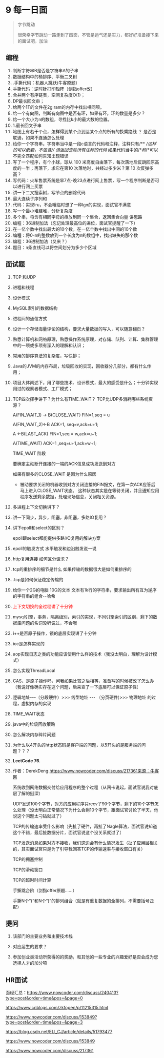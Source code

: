 # 9 每一日面

> 字节跳动
>
> 很荣幸字节跳动一路走到了四面，不管是运气还是实力，都好好准备接下来的面试吧，加油

## 编程

1. 判断字符串B是否是字符串A的子串
2. 数据结构中的桶排序、平衡二叉树
3. .手撕代码：机器人跳跃(牛客原题）
4. 手撕代码：逆时针打印矩阵（剑指offer改）
5. 合并两个有序链表，空间复杂度O(1)；
6. DP最长回文串；
7. 给两个1T的文件在2g ram的内存中找出相同项。
8. 给一个有向图，判断有向图中是否有环，如果有环，环的数量是多少？
9. 给一个大小为n的数组，寻找比k小的最大数的位置。
10. 1.最长回文子串
11. 地图上有若干个点，怎样得到某个点到达某个点的所有的换乘路线 ？ 是否是联通，如果不连通怎么处理
12. 给你一个字符串，字符串当中是一段c语言的代码和注释，注释只有/** */这样的可以嵌套，不包含//
    请返回去除所有注释的代码*
    如果代码当中的/**和*/*可以不完全匹配如何告知出现错误
13. 写了一个程序，有个小球，球从 100 米高度自由落下，每次落地后反跳回原高度的一半；再落下，求它在第10 次落地时，共经过多少米？第 10 次反弹多高？
14. 写代码：火车售票系统是早7点-晚23点进行网上售票，写一个程序判断是否可以进行网上买票
15. 讲一下二叉搜索树，写节点的删除代码
16. 最大连续子序列和
17. 代码：实现lru，不会哦临时想了一种lgn的实现，面试官不满意
18. 写一个最小堆建堆，分析复杂度
19. 多个串，将含有相同字母的串放到同一个集合，返回集合向量 讲思路
20. 编程：36进制加法（忘记处理最高位的进位，面试官提醒了一下）
21. 在一亿个数中找出最大的10个数，在一亿个数中找出中间的10个数
22. 编程：将0-n的整数放到一个长度为n的数组中，找出缺失的那个数
23. 编程：36进制加法（又来？）
24. 题目：n条直线可以将空间划分为多少个区域

## 面试题

1. TCP 和UDP

2. 进程和线程

3. 设计模式

4. MySQL索引的数据结构

5. 进程间的通信方式

6. 设计一个存储海量评论的结构，要求大量数据的写入，可以随意翻页？

7. 熟悉计算机和网络原理，熟悉操作系统原理，对存储、队列、计算、集群管理中的一项或多项有深入的理解和认识；

8. 常用的排序算法的复杂度，写快排；

9. Java的JVM的内存布局，垃圾回收的实现，回收器分几部分，都有什么作用；

10. 项目大体阐述下，用了哪些技术、设计模式，最大的感受是什么；十分钟实现用过的观察者模式、工厂模式；

11. TCP四次挥手讲下？为什么有TIME_WAIT？ TCP比UDP多消耗哪些系统资源？

    A(FIN_WAIT_1) -> B(CLOSE_WAIT)    FIN=1,seq = u

    A(FIN_WAIT_2)<-B                              ACK=1, seq=v,ack=u+1;

    A <-B(LAST_ACK)                                FIN=1,seq = w,ack=u+1;

    A(TIME_WAIT)                                     ACK=1 ,seq=u+1,ack=w+1; 

    

    TIME_WAIT 阶段 

     要确定主动断开连接的一端的ACK信息成功发送到对方

    如果有很多的CLOSE_WAIT 是因为什么原因

    - 被动要求关闭的机器收到对方关闭连接的FIN报文，在第一次ACK应答后马上进入CLOSE_WAIT状态。 这种状态其实是在等待关闭，并且通知应用程序发送剩余数据，处理现场信息，关闭相关资源。

12. 多进程上下文切换讲下？

13. 讲一下同步，异步，阻塞，非阻塞，多路IO复用？

14. 讲下epoll和select的区别？

    epoll跟select都能提供多路I/O复用的解决方案

15. epoll的触发方式 水平触发和边沿触发说一说

16. http复用连接 如何区分请求？

17. tcp的重排序的细节是什么 如果传输的数据很大是如何重排序的

18. .tcp是如何保证稳定传输的

19. 给你一个2G的电脑 10G的文本 文本有1k行的字符串，要求输出所有互为逆序的字符串的组合--哈希

20. <font color=red>上下文切换的全过程讲了十分钟 </font>

21. mysql引擎，事务，隔离级别，索引的实现，不同引擎索引的区别，剩下的数据库问题的名词没听说过，不会哦

22. i++是否原子操作，锁的底层实现讲了十分钟

23. ioc是怎样实现的

24. aop实现日志之类的功能应该使用什么样的技术（我没太明白，理解为设计模式）

25. 怎么实现ThreadLocal 

26. CAS，是原子操作吗，问我如果比较之后相等，准备写的时候被改了怎么办（我说好像确实存在这个问题，后来查了一下底层可以保证原子性）

27. 逻辑地址---（分段硬件）>>> 线型地址 --- （分页硬件)>>> 物理地址 的过程，虚拟内存的实现

28. TIME_WAIT状态    

29. java中的垃圾回收策略    

30. 怎么解决内存碎片问题

31. 为什么以4开头的http状态码是客户端的问题，以5开头的是服务端的问题？？？

32. **LeetCode 76.**

33. 作者：DerekDeng
    https://www.nowcoder.com/discuss/217361来源：牛客网

      系统收到网络数据交付给应用程序的整个过程（从网卡说起，面试官说我对底层了解的挺深） 

      UDP发送100个字节，对方的应用程序只recv了90个字节，剩下的10个字节怎么处理（没太明白正常情况下为什么会剩10个字节，跟面试官讨论了半天，他说这个问题太刁钻就过了） 

      TCP的传输速率受什么影响（先扯了硬件，再扯了Nagle算法，面试官说知道这个不错，最后扯数据分片，面试官说这个没关系就过了） 

      TCP发送消息如果对方不接收，我们这边会有什么情况发生（扯了应用层相关的，其实面试官只是为了引导我回答TCP的传输速率与接收窗口有关） 

      TCP的拥塞控制 

      TCP的滑动窗口 

      TCP的超时时间计算 

      手撕跳台阶（剑指offer原题......）  

      手撕N个“(”和N个“)”的排列组合（就是有重复数据的全排列，不需要括号匹配） 

##   提问

1. 该部门的主要业务和主要技术栈

2. 对应届生的要求？

3. 参加创业类活动所获得的的奖励，和其他的一些专业的兴趣爱好是否会成为您选择人才的加分项

   


## 	HR面试







面经汇总：https://www.nowcoder.com/discuss/240413?type=post&order=time&pos=&page=0



https://www.cnblogs.com/zkfopen/p/11215315.html   

https://www.nowcoder.com/discuss/153849?type=post&order=time&pos=&page=3







https://blog.csdn.net/ELI_CJ/article/details/51793477

https://www.nowcoder.com/discuss/153849

https://www.nowcoder.com/discuss/217361